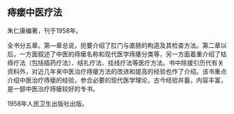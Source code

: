 ## 痔瘘中医疗法

朱仁康编著，刊于1958年。

全书分五章。第—章总说，扼要介绍了肛门与直肠的构造及其检查方法。第二章以后，一方面叙述了中医的痔瘘名称和现代医学痔痿分类等，另一方面着重介绍了枯痔疗法（包括插药疗法）、结扎疗法、挂线疗法等医疗方法。书中除援引历代有关资料外，对近几年来中医治疗痔瘘方法的改进和提高的经验也作了介绍。该书重点介绍中医治疗痔瘘的经验，参合必要的现代医学理论，古今经验并蓄，内容丰富，是一部中医治疗痔瘘较好的专书。

1958年人民卫生出版社出版。
